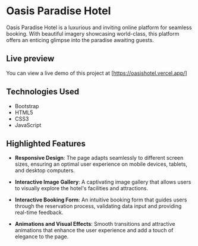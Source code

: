# Oasis Paradise Hotel

Oasis Paradise Hotel is a luxurious and inviting online platform for seamless booking. With beautiful imagery showcasing world-class, this platform offers an enticing glimpse into the paradise awaiting guests.

## Live preview

You can view a live demo of this project at [https://oasishotel.vercel.app/]

## Technologies Used

- Bootstrap
- HTML5
- CSS3
- JavaScript


## Highlighted Features

- **Responsive Design**: The page adapts seamlessly to different screen sizes, ensuring an optimal user experience on mobile devices, tablets, and desktop computers.

- **Interactive Image Gallery**: A captivating image gallery that allows users to visually explore the hotel's facilities and attractions.

- **Interactive Booking Form**: An intuitive booking form that guides users through the reservation process, validating data input and providing real-time feedback.

- **Animations and Visual Effects**: Smooth transitions and attractive animations that enhance the user experience and add a touch of elegance to the page.



